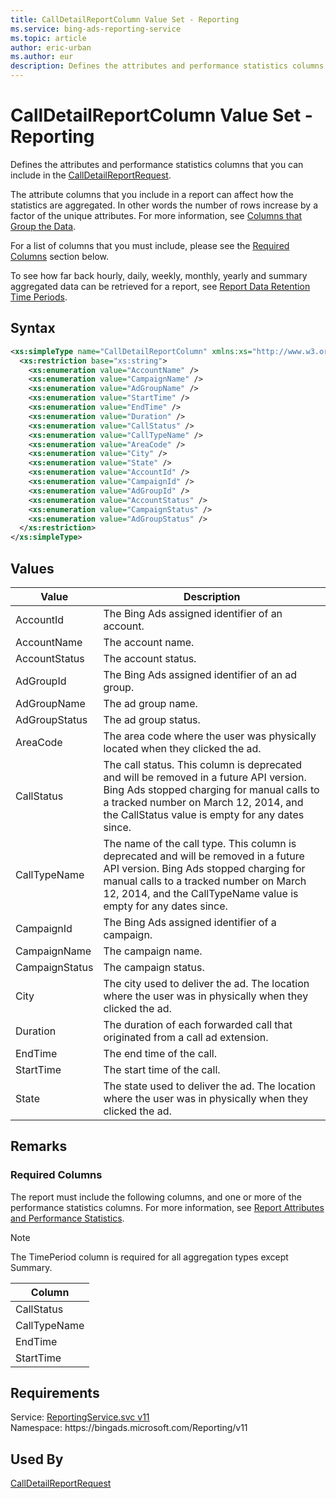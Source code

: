 ```yaml
---
title: CallDetailReportColumn Value Set - Reporting
ms.service: bing-ads-reporting-service
ms.topic: article
author: eric-urban
ms.author: eur
description: Defines the attributes and performance statistics columns that you can include in the CallDetailReportRequest.
---
```

# CallDetailReportColumn Value Set - Reporting
Defines the attributes and performance statistics columns that you can include in the [CallDetailReportRequest](/bingads/reporting-service/calldetailreportrequest.md).

The attribute columns that you include in a report can affect how the statistics are aggregated. In other words the number of rows increase by a factor of the unique attributes. For more information, see [Columns that Group the Data](/bingads/guides/reports.md#columnsdata).

For a list of columns that you must include, please see the [Required Columns](#requiredcolumns) section below.

To see how far back hourly, daily, weekly, monthly, yearly and summary aggregated data can be retrieved for a report, see [Report Data Retention Time Periods](/bingads/guides/report-data-retention-time-periods.md).

## Syntax
```xml
<xs:simpleType name="CallDetailReportColumn" xmlns:xs="http://www.w3.org/2001/XMLSchema">
  <xs:restriction base="xs:string">
    <xs:enumeration value="AccountName" />
    <xs:enumeration value="CampaignName" />
    <xs:enumeration value="AdGroupName" />
    <xs:enumeration value="StartTime" />
    <xs:enumeration value="EndTime" />
    <xs:enumeration value="Duration" />
    <xs:enumeration value="CallStatus" />
    <xs:enumeration value="CallTypeName" />
    <xs:enumeration value="AreaCode" />
    <xs:enumeration value="City" />
    <xs:enumeration value="State" />
    <xs:enumeration value="AccountId" />
    <xs:enumeration value="CampaignId" />
    <xs:enumeration value="AdGroupId" />
    <xs:enumeration value="AccountStatus" />
    <xs:enumeration value="CampaignStatus" />
    <xs:enumeration value="AdGroupStatus" />
  </xs:restriction>
</xs:simpleType>
```

## <a name="values"></a>Values

|Value|Description|
|-----------|---------------|
|<a name="accountid"></a>AccountId|The Bing Ads assigned identifier of an account.|
|<a name="accountname"></a>AccountName|The account name.|
|<a name="accountstatus"></a>AccountStatus|The account status.|
|<a name="adgroupid"></a>AdGroupId|The Bing Ads assigned identifier of an ad group.|
|<a name="adgroupname"></a>AdGroupName|The ad group name.|
|<a name="adgroupstatus"></a>AdGroupStatus|The ad group status.|
|<a name="areacode"></a>AreaCode|The area code where the user was physically located when they clicked the ad.|
|<a name="callstatus"></a>CallStatus|The call status. This column is deprecated and will be removed in a future API version. Bing Ads stopped charging for manual calls to a tracked number on March 12, 2014, and the CallStatus value is empty for any dates since.|
|<a name="calltypename"></a>CallTypeName|The name of the call type. This column is deprecated and will be removed in a future API version. Bing Ads stopped charging for manual calls to a tracked number on March 12, 2014, and the CallTypeName value is empty for any dates since.|
|<a name="campaignid"></a>CampaignId|The Bing Ads assigned identifier of a campaign.|
|<a name="campaignname"></a>CampaignName|The campaign name.|
|<a name="campaignstatus"></a>CampaignStatus|The campaign status.|
|<a name="city"></a>City|The city used to deliver the ad. The location where the user was in physically when they clicked the ad.|
|<a name="duration"></a>Duration|The duration of each forwarded call that originated from a call ad extension.|
|<a name="endtime"></a>EndTime|The end time of the call.|
|<a name="starttime"></a>StartTime|The start time of the call.|
|<a name="state"></a>State|The state used to deliver the ad. The location where the user was in physically when they clicked the ad.|

## <a name="remarks"></a>Remarks
### <a name="requiredcolumns"></a>Required Columns
The report must include the following columns, and one or more of the performance statistics columns. For more information, see [Report Attributes and Performance Statistics](/bingads/guides/report-attributes-performance-statistics.md).

> [!NOTE]
> The TimePeriod column is required for all aggregation types except Summary.

|Column|
|----------|
|CallStatus|
|CallTypeName|
|EndTime|
|StartTime|

## Requirements
Service: [ReportingService.svc v11](https://reporting.api.bingads.microsoft.com/Api/Advertiser/Reporting/v11/ReportingService.svc)  
Namespace: https\://bingads.microsoft.com/Reporting/v11  

## Used By
[CallDetailReportRequest](calldetailreportrequest.md)  
